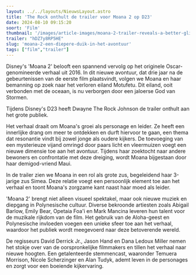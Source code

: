 ```yaml
---
layout: ../../layouts/NieuwsLayout.astro
title: 'The Rock onthult de trailer voor Moana 2 op D23'
date: 2024-08-10 09:15:20
soort: 'Film'
thumbnail: '/images/article-images/moana-2-trailer-reveals-a-better-glimpse-at-the-films-story-1723257845.jpg'
trailer: "hDZ7y8RP5HE"
slug: 'moana-2-een-diepere-duik-in-het-avontuur'
tags: ["film","trailer"]
---
```


Disney's 'Moana 2' belooft een spannend vervolg op het originele Oscar-genomineerde verhaal uit 2016. In dit nieuwe avontuur, dat drie jaar na de gebeurtenissen van de eerste film plaatsvindt, volgen we Moana en haar bemanning op zoek naar het verloren eiland Motufetu. Dit eiland, ooit verbonden met de oceaan, is nu verborgen door een jaloerse God van Stormen.

Tijdens Disney's D23 heeft Dwayne The Rock Johnson de trailer onthult aan het grote publiek.

Het verhaal draait om Moana's groei als personage en leider. Ze heeft een innerlijke drang om meer te ontdekken en durft hiervoor te gaan, een thema dat resonantie vindt bij zowel jonge als oudere kijkers. De toevoeging van een mysterieuze vijand omringd door paars licht en vleermuizen voegt een nieuwe dimensie toe aan het avontuur. Tijdens haar zoektocht naar andere bewoners en confrontatie met deze dreiging, wordt Moana bijgestaan door haar demigod-vriend Maui.

In de trailer zien we Moana in een rol als grote zus, begeleidend haar 3-jarige zus Simea. Deze relatie voegt een persoonlijk element toe aan het verhaal en toont Moana's zorgzame kant naast haar moed als leider.

'Moana 2' brengt niet alleen visueel spektakel, maar ook nieuwe muziek en diepgang in Polynesische cultuur. Diverse bekroonde artiesten zoals Abigail Barlow, Emily Bear, Opetaia Foa'i en Mark Mancina leveren hun talent voor de muzikale rijkdom van de film. Het gebruik van de Aloha-geest en Polynesische invloeden voegen een unieke sfeer toe aan het verhaal, waardoor het publiek wordt meegevoerd naar deze betoverende wereld.

De regisseurs David Derrick Jr., Jason Hand en Dana Ledoux Miller nemen het stokje over van de oorspronkelijke filmmakers en tillen het verhaal naar nieuwe hoogten. Een getalenteerde stemmencast, waaronder Temuera Morrison, Nicole Scherzinger en Alan Tudyk, ademt leven in de personages en zorgt voor een boeiende kijkervaring.
